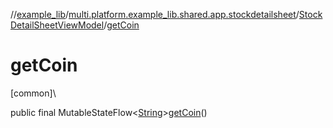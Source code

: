 //[example_lib](../../../index.md)/[multi.platform.example_lib.shared.app.stockdetailsheet](../index.md)/[StockDetailSheetViewModel](index.md)/[getCoin](get-coin.md)

# getCoin

[common]\

public final MutableStateFlow&lt;[String](https://developer.android.com/reference/kotlin/java/lang/String.html)&gt;[getCoin](get-coin.md)()
